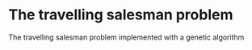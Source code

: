 # The travelling salesman problem
The travelling salesman problem implemented with a genetic algorithm
